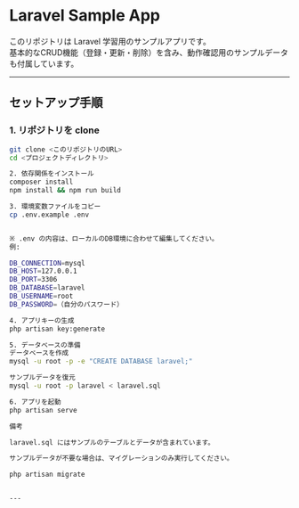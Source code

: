 
# Laravel Sample App

このリポジトリは Laravel 学習用のサンプルアプリです。  
基本的なCRUD機能（登録・更新・削除）を含み、動作確認用のサンプルデータも付属しています。

---

## セットアップ手順

### 1. リポジトリを clone
```bash
git clone <このリポジトリのURL>
cd <プロジェクトディレクトリ>

2. 依存関係をインストール
composer install
npm install && npm run build

3. 環境変数ファイルをコピー
cp .env.example .env


※ .env の内容は、ローカルのDB環境に合わせて編集してください。
例:

DB_CONNECTION=mysql
DB_HOST=127.0.0.1
DB_PORT=3306
DB_DATABASE=laravel
DB_USERNAME=root
DB_PASSWORD=（自分のパスワード）

4. アプリキーの生成
php artisan key:generate

5. データベースの準備
データベースを作成
mysql -u root -p -e "CREATE DATABASE laravel;"

サンプルデータを復元
mysql -u root -p laravel < laravel.sql

6. アプリを起動
php artisan serve

備考

laravel.sql にはサンプルのテーブルとデータが含まれています。

サンプルデータが不要な場合は、マイグレーションのみ実行してください。

php artisan migrate


---
